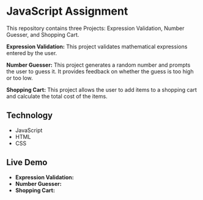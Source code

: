 # JavaScript Assignment
This repository contains three Projects: Expression Validation, Number Guesser, and Shopping Cart.

**Expression Validation:** This project validates mathematical expressions entered by the user.

**Number Guesser:** This project generates a random number and prompts the user to guess it. It provides feedback on whether the guess is too high or too low.

**Shopping Cart:** This project allows the user to add items to a shopping cart and calculate the total cost of the items.

## Technology
 * JavaScript
 * HTML
 * CSS

## Live Demo
 * **Expression Validation:** 
 * **Number Guesser:**
 * **Shopping Cart:**
